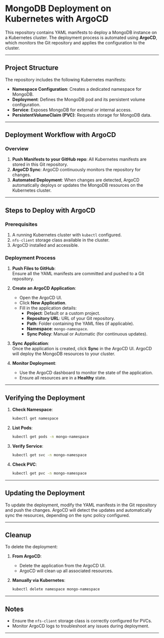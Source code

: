 # MongoDB Deployment on Kubernetes with ArgoCD

This repository contains YAML manifests to deploy a MongoDB instance on a Kubernetes cluster. The deployment process is automated using **ArgoCD**, which monitors the Git repository and applies the configuration to the cluster.

---

## Project Structure

The repository includes the following Kubernetes manifests:

- **Namespace Configuration**: Creates a dedicated namespace for MongoDB.
- **Deployment**: Defines the MongoDB pod and its persistent volume configuration.
- **Service**: Exposes MongoDB for external or internal access.
- **PersistentVolumeClaim (PVC)**: Requests storage for MongoDB data.

---

## Deployment Workflow with ArgoCD

### Overview

1. **Push Manifests to your GitHub repo**: All Kubernetes manifests are stored in this Git repository.
2. **ArgoCD Sync**: ArgoCD continuously monitors the repository for changes.
3. **Automated Deployment**: When changes are detected, ArgoCD automatically deploys or updates the MongoDB resources on the Kubernetes cluster.

---

## Steps to Deploy with ArgoCD

### Prerequisites

1. A running Kubernetes cluster with `kubectl` configured.
2. `nfs-client` storage class available in the cluster.
3. ArgoCD installed and accessible.

### Deployment Process

1. **Push Files to GitHub**:  
   Ensure all the YAML manifests are committed and pushed to a Git repository.

2. **Create an ArgoCD Application**:  
   - Open the ArgoCD UI.
   - Click **New Application**.
   - Fill in the application details:
     - **Project**: Default or a custom project.
     - **Repository URL**: URL of your Git repository.
     - **Path**: Folder containing the YAML files (if applicable).
     - **Namespace**: `mongo-namespace`.
     - **Sync Policy**: Manual or Automatic (for continuous updates).

3. **Sync Application**:  
   Once the application is created, click **Sync** in the ArgoCD UI. ArgoCD will deploy the MongoDB resources to your cluster.

4. **Monitor Deployment**:  
   - Use the ArgoCD dashboard to monitor the state of the application.
   - Ensure all resources are in a **Healthy** state.

---

## Verifying the Deployment

1. **Check Namespace**:
   ```bash
   kubectl get namespace
   ```

2. **List Pods**:
   ```bash
   kubectl get pods -n mongo-namespace
   ```

3. **Verify Service**:
   ```bash
   kubectl get svc -n mongo-namespace
   ```

4. **Check PVC**:
   ```bash
   kubectl get pvc -n mongo-namespace
   ```

---

## Updating the Deployment

To update the deployment, modify the YAML manifests in the Git repository and push the changes. ArgoCD will detect the updates and automatically sync the resources, depending on the sync policy configured.

---

## Cleanup

To delete the deployment:

1. **From ArgoCD**:  
   - Delete the application from the ArgoCD UI.
   - ArgoCD will clean up all associated resources.

2. **Manually via Kubernetes**:
   ```bash
   kubectl delete namespace mongo-namespace
   ```

---

## Notes

- Ensure the `nfs-client` storage class is correctly configured for PVCs.
- Monitor ArgoCD logs to troubleshoot any issues during deployment.

---
